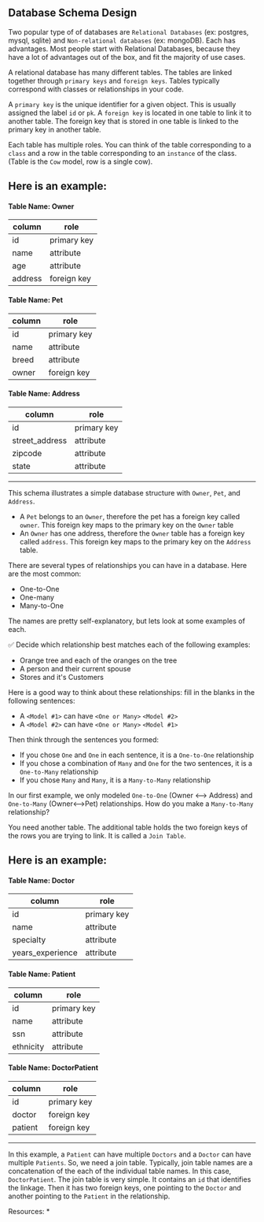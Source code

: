## Database Schema Design
Two popular type of of databases are `Relational Databases` (ex: postgres, mysql, sqlite) and `Non-relational databases` (ex: mongoDB). Each has advantages. Most people start with Relational Databases, because they have a lot of advantages out of the box, and fit the majority of use cases.

A relational database has many different tables. The tables are linked together through `primary keys` and `foreign keys`. Tables typically correspond with classes or relationships in your code.

A `primary key` is the unique identifier for a given object. This is usually assigned the label `id` or `pk`.
A `foreign key` is located in one table to link it to another table. The foreign key that is stored in one table is linked to the primary key in another table.

Each table has multiple roles. You can think of the table corresponding to a `class` and a row in the table corresponding to an `instance` of the class. (Table is the `Cow` model, row is a single cow).

Here is an example:
-----
#### Table Name: Owner
**column** | **role** 
--- | ---
id | primary key
name | attribute
age | attribute
address | foreign key

#### Table Name: Pet
**column** | **role** 
--- | ---
id | primary key
name | attribute
breed | attribute
owner | foreign key

#### Table Name: Address
**column** | **role** 
--- | ---
id | primary key
street_address | attribute
zipcode | attribute
state | attribute
-----
This schema illustrates a simple database structure with `Owner`, `Pet`, and `Address`.
* A `Pet` belongs to an `Owner`, therefore the pet has a foreign key called `owner`. This foreign key maps to the primary key on the `Owner` table
* An `Owner` has one address, therefore the `Owner` table has a foreign key called `address`. This foreign key maps to the primary key on the `Address` table.

There are several types of relationships you can have in a database. Here are the most common:
* One-to-One
* One-many
* Many-to-One

The names are pretty self-explanatory, but lets look at some examples of each.

:white_check_mark: Decide which relationship best matches each of the following examples:
* Orange tree and each of the oranges on the tree
* A person and their current spouse
* Stores and it's Customers

Here is a good way to think about these relationships: fill in the blanks in the following sentences:
* A `<Model #1>` can have `<One or Many>` `<Model #2>`
* A `<Model #2>` can have `<One or Many>` `<Model #1>`

Then think through the sentences you formed:
* If you chose `One` and `One` in each sentence, it is a `One-to-One` relationship
* If you chose a combination of `Many` and `One` for the two sentences, it is a `One-to-Many` relationship
* If you chose `Many` and `Many`, it is a `Many-to-Many` relationship

In our first example, we only modeled `One-to-One` (Owner <--> Address) and `One-to-Many` (Owner<-->Pet) relationships. How do you make a `Many-to-Many` relationship?

You need another table. The additional table holds the two foreign keys of the rows you are trying to link. It is called a `Join Table`.

Here is an example:
-----
#### Table Name: Doctor
**column** | **role** 
--- | ---
id | primary key
name | attribute
specialty | attribute
years_experience | attribute

#### Table Name: Patient
**column** | **role** 
--- | ---
id | primary key
name | attribute
ssn | attribute
ethnicity | attribute

#### Table Name: DoctorPatient
**column** | **role** 
--- | ---
id | primary key
doctor | foreign key
patient | foreign key
-----

In this example, a `Patient` can have multiple `Doctors` and a `Doctor` can have multiple `Patients`. So, we need a join table. Typically, join table names are a concatenation of the each of the individual table names. In this case, `DoctorPatient`. The join table is very simple. It contains an `id` that identifies the linkage. Then it has two foreign keys, one pointing to the `Doctor` and another pointing to the `Patient` in the relationship.

Resources:
* 